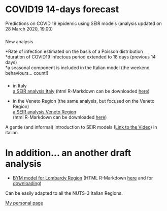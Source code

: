 # COVID19 14-days forecast
Predictions on COVID 19 epidemic using SEIR models
(analysis updated on 28 March 2020, 19.00)  
###
New analysis  

*Rate of infection estimated on the basis of a Poisson distribution  
*duration of COVID19 infectous period extended to 18 days (previous 14 days)   
*a seasonal component is included in the Italian model (the weekend behaviours... count!) 
###

- in Italy  
[a SEIR analysis Italy](draft_analysis_Italy_new.md)
(html R-Markdown can be downloaded [here](draft_analysis_Italy_html.Rmd))

- in the Veneto Region (the same analysis, but focused on the Veneto Region)  
[a SEIR analysis Veneto Region](draft_analysis_Veneto_new.md)  
(html R-Markdown can be downloaded [here](draft_analysis_Veneto_html.Rmd))



A gentle (and informal) introduction to SEIR models ([Link to the Video](https://cdnapisec.kaltura.com/index.php/extwidget/preview/partner_id/2203921/uiconf_id/38339202/entry_id/0_h8tbt3k6/embed/dynamic)) in italian   

# In addition... an another draft analysis

- [BYM model for Lombardy Region](BYM_model/INLA_def.md)
(HTML R-Markdown  [here](BYM_model/INLA_def_html.Rmd) and for [downloading](BYM_model/INLA_def_html.html?raw=true))  

Can be easily adapted to all the NUTS-3 Italian Regions.

[My personal page](https://paolin83.github.io)

